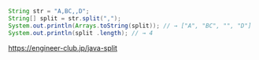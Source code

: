 ```java
String str = "A,BC,,D";
String[] split = str.split(",");
System.out.println(Arrays.toString(split)); // → ["A", "BC", "", "D"]
System.out.println(split .length); // → 4
```
<https://engineer-club.jp/java-split>
